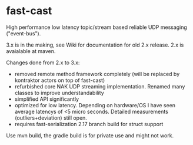 fast-cast
=========


High performance low latency topic/stream based reliable UDP messaging ("event-bus").

3.x is in the making, see Wiki for documentation for old 2.x release. 2.x is avaialable at maven.

Changes done from 2.x to 3.x:
- removed remote method framework completely (will be replaced by kontraktor actors on top of fast-cast)
- refurbished core NAK UDP streaming implementation. Renamed many classes to improve understandability
- simplified API significantly
- optimized for low latency. Depending on hardware/OS I have seen average latencys of <5 micro seconds. Detailed measurements (outliers+deviation) still open.
- requires fast-serialization 2.17 branch build for struct support

Use mvn build, the gradle build is for private use and might not work.
